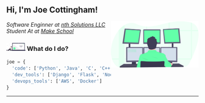 
<h2> Hi, I'm Joe Cottingham!</h2>
<img align='right' src="https://github.com/JosephCottingham/JosephCottingham/blob/master/undraw_programming_2svr.svg" width="230">
<p><em>Software Enginner at <a href="https://nth-solutions.com/">nth Solutions LLC</a>
</br>Student At at <a href="https://www.makeschool.com/">Make School</a>
</em></p>


### <img src="https://github.com/JosephCottingham/JosephCottingham/blob/master/undraw_Code_thinking_re_gka2.svg" width="50"> What do I do?

```python
joe = {
  'code': ['Python', 'Java', 'C', 'C++', 'Javascript', 'SQL'],
  'dev_tools': ['Django', 'Flask', 'Node', 'Postges'],
  'devops_tools': ['AWS', 'Docker']
}
```

---
